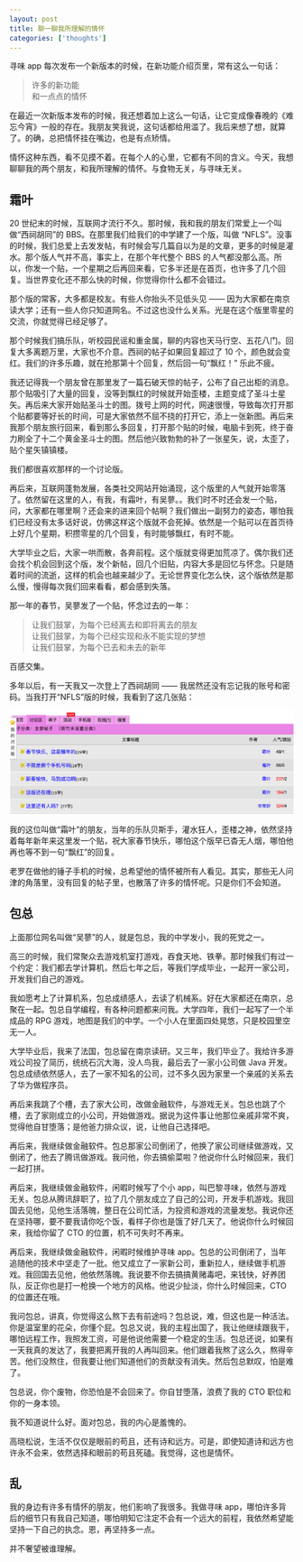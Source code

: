 ```yaml
---
layout: post
title: 聊一聊我所理解的情怀
categories: ['thoughts']
---
```


寻味 app 每次发布一个新版本的时候，在新功能介绍页里，常有这么一句话：

> 许多的新功能 <br/>
> 和一点点的情怀 <br/>

在最近一次新版本发布的时候，我还想着加上这么一句话，让它变成像春晚的《难忘今宵》一般的存在。我朋友笑我说，这句话都给用滥了。我后来想了想，就算了。的确，总把情怀挂在嘴边，也是有点矫情。

情怀这种东西，看不见摸不着。在每个人的心里，它都有不同的含义。今天，我想聊聊我的两个朋友，和我所理解的情怀。与食物无关，与寻味无关。

## 霜叶

20 世纪末的时候，互联网才流行不久。那时候，我和我的朋友们常爱上一个叫做“西祠胡同”的 BBS。在那里我们给我们的中学建了一个版，叫做 “NFLS”。没事的时候，我们总爱上去发发帖，有时候会写几篇自以为是的文章，更多的时候是灌水。那个版人气并不高，事实上，在那个年代整个 BBS 的人气都没那么高。所以，你发一个贴，一个星期之后再回来看，它多半还是在首页，也许多了几个回复。当世界变化还不那么快的时候，你觉得你什么都不会错过。

那个版的常客，大多都是校友。有些人你抬头不见低头见 —— 因为大家都在南京读大学；还有一些人你只知道网名。不过这也没什么关系。光是在这个版里零星的交流，你就觉得已经足够了。

那个时候我们搞乐队，听校园民谣和重金属，聊的内容也天马行空、五花八门。回复大多离题万里，大家也不介意。西祠的帖子如果回复超过了 10 个，颜色就会变红。我们的许多乐趣，就在抢那第十个回复，然后回一句“飘红！” 乐此不疲。

我还记得我一个朋友曾在那里发了一篇石破天惊的帖子，公布了自己出柜的消息。那个贴吸引了大量的回复，没等到飘红的时候就开始歪楼，主题变成了圣斗士星矢。再后来大家开始贴圣斗士的图。拨号上网的时代，网速很慢，导致每次打开那个贴都要等好长的时间，可是大家依然不屈不挠的打开它，添上一张新图。再后来我那个朋友旅行回来，看到那么多回复，打开那个贴的时候，电脑卡到死，终于奋力刷全了十二个黄金圣斗士的图。然后他兴致勃勃的补了一张星矢，说，太歪了，贴个星矢镇镇楼。

我们都很喜欢那样的一个讨论版。

再后来，互联网蓬勃发展，各类社交网站开始涌现，这个版里的人气就开始零落了。依然留在这里的人，有我，有霜叶，有吴蓼。。我们时不时还会发一个贴，问，大家都在哪里啊？还会来的进来回个帖啊？我们做出一副努力的姿态，哪怕我们已经没有太多话好说，仿佛这样这个版就不会死掉。依然是一个贴可以在首页待上好几个星期，积攒零星的几个回复，有时能够飘红，有时不能。

大学毕业之后，大家一哄而散，各奔前程。这个版就变得更加荒凉了。偶尔我们还会找个机会回到这个版，发个新帖，回几个旧贴，内容大多是回忆与怀念。只是随着时间的流逝，这样的机会也越来越少了。无论世界变化怎么快，这个版依然是那么慢，慢得每次我们回来看看，都会感到失落。

那一年的春节，吴蓼发了一个贴，怀念过去的一年：

> 让我们鼓掌，为每个已经离去和即将离去的朋友 <br/>
> 让我们鼓掌，为每个已经实现和永不能实现的梦想 <br/>
> 让我们鼓掌，为每个已去和未去的新年 <br/>

百感交集。

多年以后，有一天我又一次登上了西祠胡同 —— 我居然还没有忘记我的账号和密码。当我打开“NFLS”版的时候，我看到了这几张贴：

![NFLS, xici.net](/assets/images/2017-02-18-xici.png)

我的这位叫做“霜叶”的朋友，当年的乐队贝斯手，灌水狂人，歪楼之神，依然坚持着每年新年来这里发一个贴，祝大家春节快乐，哪怕这个版早已杳无人烟，哪怕他再也等不到一句“飘红”的回复。

老罗在做他的锤子手机的时候，总希望他的情怀被所有人看见。其实，那些无人问津的角落里，没有回复的帖子里，也散落了许多的情怀呢。只是你们不会知道。

## 包总

上面那位网名叫做“吴蓼”的人，就是包总，我的中学发小，我的死党之一。

高三的时候，我们常聚众去游戏机室打游戏，吞食天地、铁拳。那时候我们有过一个约定：我们都去学计算机，然后七年之后，等我们学成毕业，一起开一家公司，开发我们自己的游戏。

我如愿考上了计算机系，包总成绩感人，去读了机械系。好在大家都还在南京，总聚在一起。包总自学编程，有各种问题都来问我。大学四年，我们一起写了一个半成品的 RPG 游戏，地图是我们的中学。一个小人在里面四处晃悠，只是校园里空无一人。

大学毕业后，我来了法国，包总留在南京读研。又三年，我们毕业了。我给许多游戏公司投了简历，统统石沉大海，没人鸟我，最后去了一家小公司做 Java 开发。包总成绩依然感人，去了一家不知名的公司，过不多久因为家里一个亲戚的关系去了华为做程序员。

再后来我跳了个槽，去了家大公司，改做金融软件，与游戏无关。包总也跳了个槽，去了家刚成立的小公司，开始做游戏。据说为这件事让他那位亲戚非常不爽，觉得他自甘堕落；是他爸力排众议，说，让他自己选择吧。

再后来，我继续做金融软件。包总那家公司倒闭了，他换了家公司继续做游戏，又倒闭了，他去了腾讯做游戏。我问他，你去搞偷菜啦？他说你什么时候回来，我们一起打拼。

再后来，我继续做金融软件，闲暇时候写了个小 app，叫巴黎寻味，依然与游戏无关。包总从腾讯辞职了，拉了几个朋友成立了自己的公司，开发手机游戏。我回国去见他，见他生活落魄，整日在公司忙活，为投资和游戏的流量发愁。我说你还在坚持哪，要不要我请你吃个饭，看样子你也是饿了好几天了。他说你什么时候回来，我给你留了 CTO 的位置，机不可失时不再来。

再后来，我继续做金融软件，闲暇时候维护寻味 app。包总的公司倒闭了，当年追随他的技术中坚走了一批。他又成立了一家新公司，重新拉人，继续做手机游戏。我回国去见他，他依然落魄。我说要不你去搞搞黄赌毒吧，来钱快，好养团队，反正你也是打一枪换一个地方的风格。他说少扯淡，你什么时候回来，CTO 的位置还在哦。

我问包总，讲真，你觉得这么熬下去有前途吗？包总说，难，但这也是一种活法。你是温室里的花朵，你懂个屁。包总又说，我的主程出国了，我让他继续跟我干，哪怕远程工作，我照发工资，可是他说他需要一个稳定的生活。包总还说，如果有一天我真的发达了，我要把离开我的人再叫回来。他们跟着我熬了这么久，熬得辛苦。他们没熬住，但我要让他们知道他们的贡献没有消失。然后包总默叹，怕是难了。

包总说，你个废物，你恐怕是不会回来了。你自甘堕落，浪费了我的 CTO 职位和你的一身本领。

我不知道说什么好。面对包总，我的内心是羞愧的。

高晓松说，生活不仅仅是眼前的苟且，还有诗和远方。可是，即使知道诗和远方也许永不会来，依然选择和眼前的苟且死磕。我觉得，这也是情怀。

## 乱

我的身边有许多有情怀的朋友，他们影响了我很多。我做寻味 app，哪怕许多背后的细节只有我自己知道，哪怕明知它注定不会有一个远大的前程，我依然希望能坚持一下自己的执念。恩，再坚持多一点。

并不奢望被谁理解。
